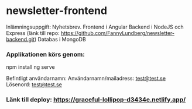 # newsletter-frontend
Inlämningsuppgift: Nyhetsbrev. Frontend i Angular
Backend i NodeJS och Express (länk till repo: https://github.com/FannyLundberg/newsletter-backend.git)
Databas i MongoDB

### Applikationen körs genom:
npm install
ng serve

Befintligt användarnamn: 
Användarnamn/mailadress: test@test.se
Lösenord: test@test.se

### Länk till deploy: https://graceful-lollipop-d3434e.netlify.app/
